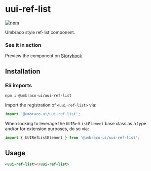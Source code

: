 # uui-ref-list

[![npm](https://img.shields.io/npm/v/@umbraco-ui/uui-ref-list?logoColor=%231B264F)](https://www.npmjs.com/package/@umbraco-ui/uui-ref-list)

Umbraco style ref-list component.

### See it in action

Preview the component on [Storybook](https://uui.umbraco.com/?path=/docs/displays-reference-list--docs)

## Installation

### ES imports

```zsh
npm i @umbraco-ui/uui-ref-list
```

Import the registration of `<uui-ref-list>` via:

```javascript
import '@umbraco-ui/uui-ref-list';
```

When looking to leverage the `UUIRefListElement` base class as a type and/or for extension purposes, do so via:

```javascript
import { UUIRefListElement } from '@umbraco-ui/uui-ref-list';
```

## Usage

```html
<uui-ref-list></uui-ref-list>
```
